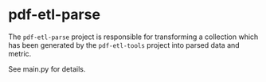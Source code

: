 pdf-etl-parse
=============

The `pdf-etl-parse` project is responsible for transforming a collection which
has been generated by the `pdf-etl-tools` project into parsed data and metric.

See main.py for details.

